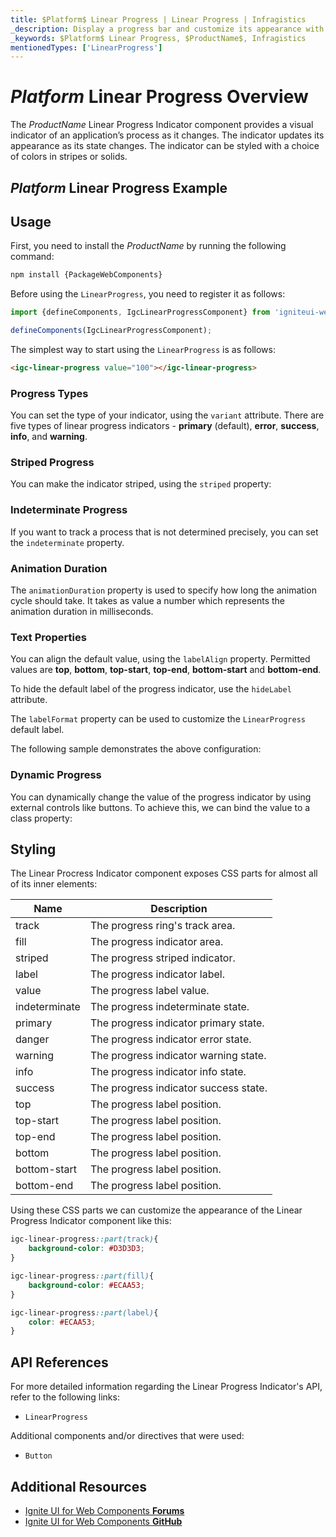 ```yaml
---
title: $Platform$ Linear Progress | Linear Progress | Infragistics
_description: Display a progress bar and customize its appearance with endless color and striping options with Linear Progress Indicator component.
_keywords: $Platform$ Linear Progress, $ProductName$, Infragistics
mentionedTypes: ['LinearProgress']
---
```


# $Platform$ Linear Progress Overview
The $ProductName$ Linear Progress Indicator component provides a visual indicator of an application’s process as it changes. The indicator updates its appearance as its state changes. The indicator can be styled with a choice of colors in stripes or solids.

## $Platform$ Linear Progress Example

<code-view style="height: 50px"
           data-demos-base-url="{environment:dvDemosBaseUrl}"
           iframe-src="{environment:demosBaseUrl}/inputs/linear-progress-indicator-simple"
           alt="$Platform$  Linear Progress Example"
           github-src="inputs/linear-progress-indicator/simple">
</code-view>

<div class="divider--half"></div>

## Usage

<!-- WebComponents -->
First, you need to install the $ProductName$ by running the following command:

```cmd
npm install {PackageWebComponents}
```

Before using the `LinearProgress`, you need to register it as follows:


```ts
import {defineComponents, IgcLinearProgressComponent} from 'igniteui-webcomponents';

defineComponents(IgcLinearProgressComponent);
```
<!-- end: WebComponents -->

The simplest way to start using the `LinearProgress` is as follows:

```html
<igc-linear-progress value="100"></igc-linear-progress>
```

### Progress Types

You can set the type of your indicator, using  the `variant` attribute. There are five types of linear progress indicators - **primary** (default), **error**, **success**, **info**, and **warning**.

### Striped Progress

You can make the indicator striped, using the `striped` property:

<code-view style="height: 200px"
           data-demos-base-url="{environment:dvDemosBaseUrl}"
           iframe-src="{environment:demosBaseUrl}/inputs/linear-progress-indicator-types"
           alt="$Platform$  Linear Progress Striped Example"
           github-src="inputs/linear-progress-indicator/types">
</code-view>

<div class="divider--half"></div>

### Indeterminate Progress

If you want to track a process that is not determined precisely, you can set the `indeterminate` property.

### Animation Duration

The `animationDuration` property is used to specify how long the animation cycle should take. It takes as value a number which represents the animation duration in milliseconds.

### Text Properties

You can align the default value, using the `labelAlign` property. Permitted values are **top**, **bottom**, **top-start**, **top-end**, **bottom-start** and **bottom-end**. 

To hide the default label of the progress indicator, use the `hideLabel` attribute.

The `labelFormat` property can be used to customize the `LinearProgress` default label.

The following sample demonstrates the above configuration:

<code-view style="height: 200px"
           data-demos-base-url="{environment:dvDemosBaseUrl}"
           iframe-src="{environment:demosBaseUrl}/inputs/linear-progress-indicator-striped"
           alt="$Platform$ Linear Progress Text Example"
           github-src="inputs/linear-progress-indicator/striped">
</code-view>

<div class="divider--half"></div>

### Dynamic Progress

You can dynamically change the value of the progress indicator by using external controls like buttons. To achieve this, we can bind the value to a class property:

<code-view style="height:200px" 
            data-demos-base-url="{environment:dvDemosBaseUrl}"
           iframe-src="{environment:demosBaseUrl}/inputs/linear-progress-indicator-dynamic"
           alt="$Platform$ Linear Progress Dynamic Example"
           github-src="inputs/linear-progress-indicator/dynamic">
</code-view>

<div class="divider--half"></div>

## Styling

The Linear Procress Indicator component exposes CSS parts for almost all of its inner elements:

|Name|Description|
|--|--|
| track | The progress ring's track area. |
| fill | The progress indicator area. |
| striped | The progress striped indicator. |
| label | The progress indicator label. |
| value | The progress label value. |
| indeterminate | The progress indeterminate state. |
| primary | The progress indicator primary state. |
| danger | The progress indicator error state. |
| warning | The progress indicator warning state. |
| info | The progress indicator info state. |
| success | The progress indicator success state. |
| top | The progress label position. |
| top-start | The progress label position. |
| top-end | The progress label position. |
| bottom | The progress label position. |
| bottom-start | The progress label position. |
| bottom-end | The progress label position. |

Using these CSS parts we can customize thе appearance of the Linear Progress Indicator component like this:

```css
igc-linear-progress::part(track){
    background-color: #D3D3D3;
}

igc-linear-progress::part(fill){
    background-color: #ECAA53;
}

igc-linear-progress::part(label){
    color: #ECAA53;
}
```

<code-view style="height: 50px"
           data-demos-base-url="{environment:dvDemosBaseUrl}"
           iframe-src="{environment:demosBaseUrl}/inputs/linear-progress-indicator-styling"
           alt="$Platform$ Linear Progress Styling"
           github-src="inputs/linear-progress-indicator/styling">
</code-view>

<!-- WebComponents -->

## API References

For more detailed information regarding the Linear Progress Indicator's API, refer to the following links:
* `LinearProgress`

Additional components and/or directives that were used:
* `Button`

<!-- end: WebComponents -->

<div class="divider"></div>

## Additional Resources

<!-- WebComponents -->

* [Ignite UI for Web Components **Forums**](https://www.infragistics.com/community/forums/f/ignite-ui-for-web-components)
* [Ignite UI for Web Components **GitHub**](https://github.com/IgniteUI/igniteui-webcomponents)

<!-- end: WebComponents -->